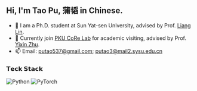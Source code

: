 ## Hi, I'm Tao Pu, 蒲韬 in Chinese.

- 🏫 I am a Ph.D. student at Sun Yat-sen University, advised by Prof. [Liang Lin](http://www.linliang.net).
- 🏢 Currently join [PKU CoRe Lab](https://pku.ai/) for academic visiting, advised by Prof. [Yixin Zhu](https://yzhu.io/).
- 📫 Email: putao537@gmail.com; putao3@mail2.sysu.edu.cn

<!-- updated by https://jsoncv.reorx.com/editor/ -->

### 𝗧𝗲𝗰𝗸 𝗦𝘁𝗮𝗰𝗸
![Python](https://img.shields.io/badge/-Python-3776AB?style=flat-square&logo=python&logoColor=ffffff)
![PyTorch](https://img.shields.io/badge/-PyTorch-DB443A?style=flat-square&logo=pytorch&logoColor=ffffff)
<!--![Swift](https://img.shields.io/badge/-Swift-FA7343?style=flat-square&logo=swift&logoColor=ffffff)-->
